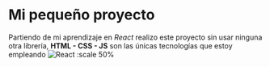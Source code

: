 # Mi pequeño proyecto
Partiendo de mi aprendizaje en *React* realizo este proyecto sin usar ninguna otra librería, **HTML - CSS - JS** son las únicas tecnologías que estoy empleando
![React :scale 50%](https://upload.wikimedia.org/wikipedia/commons/thumb/4/47/React.svg/800px-React.svg.png)
